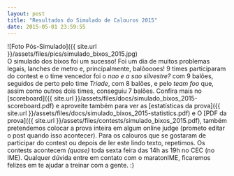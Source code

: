 ```yaml
---
layout: post
title: "Resultados do Simulado de Calouros 2015"
date: 2015-05-01 23:59:55
---
```


![Foto Pós-Simulado]({{ site.url }}/assets/files/pics/simulado_bixos_2015.jpg)  
O simulado dos bixos foi um sucesso! Foi um dia de muitos problemas legais, lanches de metro e, principalmente, balõoooes! 9 times participaram do contest e o time vencedor foi o *nao e a sao silvestre?* com 9 balões, seguidos de perto pelo time *Triade*, com 8 balões, e pelo *team foo* que, assim como outros dois times, conseguiu 7 balões. Confira mais no [scoreboard]({{ site.url }}/assets/files/docs/simulado_bixos_2015-scoreboard.pdf) e aproveite também para ver as [estatísticas da prova]({{ site.url }}/assets/files/docs/simulado_bixos_2015-statistics.pdf) e O [PDF da prova]({{ site.url }}/assets/files/contests/simulado_bixos_2015.pdf), também pretendemos colocar a prova inteira em algum online judge (prometo editar o post quando isso acontecer).
Para os calouros que se gostaram de participar do contest ou depois de ler este lindo texto, repetimos. Os contests acontecem *(quase)* toda sexta feira das 14h as 19h no CEC (no IME). Qualquer dúvida entre em contato com o maratonIME, ficaremos felizes em te ajudar a treinar com a gente. :)
